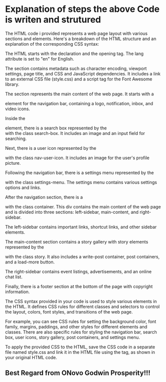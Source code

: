 # Explanation of steps the above Code is writen and strutured

The HTML code i provided represents a web page layout with various sections and elements. Here's a breakdown of the HTML structure and an explanation of the corresponding CSS syntax:

The HTML starts with the <!DOCTYPE html> declaration and the opening <html> tag. The lang attribute is set to "en" for English.

The <head> section contains metadata such as character encoding, viewport settings, page title, and CSS and JavaScript dependencies. It includes a link to an external CSS file (style.css) and a script tag for the Font Awesome library.

The <body> section represents the main content of the web page. It starts with a <nav> element for the navigation bar, containing a logo, notification, inbox, and video icons.

Inside the <nav> element, there is a search box represented by the <div> with the class search-box. It includes an image and an input field for searching.

Next, there is a user icon represented by the <div> with the class nav-user-icon. It includes an image for the user's profile picture.

Following the navigation bar, there is a settings menu represented by the <div> with the class settings-menu. The settings menu contains various settings options and links.

After the navigation section, there is a <div> with the class container. This div contains the main content of the web page and is divided into three sections: left-sidebar, main-content, and right-sidebar.

The left-sidebar contains important links, shortcut links, and other sidebar elements.

The main-content section contains a story gallery with story elements represented by the <div> with the class story. It also includes a write-post container, post containers, and a load-more button.

The right-sidebar contains event listings, advertisements, and an online chat list.

Finally, there is a footer section at the bottom of the page with copyright information.

The CSS syntax provided in your code is used to style various elements in the HTML. It defines CSS rules for different classes and selectors to control the layout, colors, font styles, and transitions of the web page.

For example, you can see CSS rules for setting the background color, font family, margins, paddings, and other styles for different elements and classes. There are also specific rules for styling the navigation bar, search box, user icons, story gallery, post containers, and settings menu.

To apply the provided CSS to the HTML, save the CSS code in a separate file named style.css and link it in the HTML file using the <link> tag, as shown in your original HTML code.

## Best Regard from ONovo Godwin Prosperity!!!
